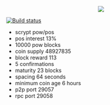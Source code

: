 <p align="center">
  <img src="https://github.com/charlesrocket/axe/raw/master/axe%20logo%20256.png"/>
</p>

[![Build status](https://ci.appveyor.com/api/projects/status/jrni1r4ovyb8p38k?svg=true)](https://ci.appveyor.com/project/charlesrocket/axe)<br />
* scrypt pow/pos
* pos interest 13%
* 10000 pow blocks
* coin supply 48927835
* block reward 113
* 5 confirmations
* maturity 23 blocks
* spacing 64 seconds
* minimum coin age 6 hours
* p2p port 29057
* rpc port 29058
